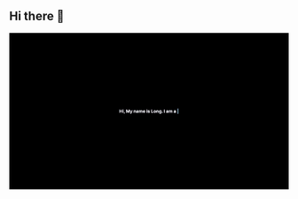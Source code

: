 ## Hi there 👋
[<img src="https://raw.githubusercontent.com/knight1972001/knight1972001/master/intro.gif" alt="👋 Hi there!" title="👋 Hi there!"/>](https://longnguyen-vhoang.vercel.app/)
<!--
**knight1972001/knight1972001** is a ✨ _special_ ✨ repository because its `README.md` (this file) appears on your GitHub profile.

Here are some ideas to get you started:

- 🔭 I’m currently working on ...
- 🌱 I’m currently learning ...
- 👯 I’m looking to collaborate on ...
- 🤔 I’m looking for help with ...
- 💬 Ask me about ...
- 📫 How to reach me: ...
- 😄 Pronouns: ...
- ⚡ Fun fact: ...
-->
